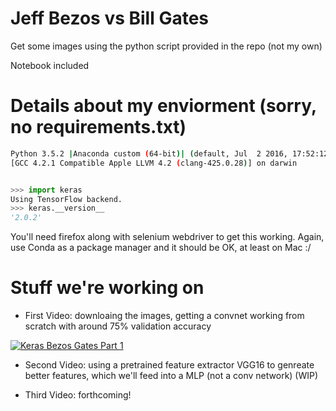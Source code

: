 # Jeff Bezos vs Bill Gates

Get some images using the python script provided in the repo (not my own)

Notebook included

# Details about my enviorment (sorry, no requirements.txt)


```bash
Python 3.5.2 |Anaconda custom (64-bit)| (default, Jul  2 2016, 17:52:12) 
[GCC 4.2.1 Compatible Apple LLVM 4.2 (clang-425.0.28)] on darwin
```

```python

>>> import keras
Using TensorFlow backend.
>>> keras.__version__
'2.0.2'

```

You'll need firefox along with selenium webdriver to get this working. Again, use Conda as a package manager and it should be OK, at least on Mac :/

# Stuff we're working on

- First Video: downloaing the images, getting a convnet working from scratch with around 75% validation accuracy

[![Keras Bezos Gates Part 1](https://img.youtube.com/vi/O3hffX-jC98/0.jpg)](https://www.youtube.com/watch?v=YOUTUBE_VIDEO_ID_HERE)

- Second Video: using a pretrained feature extractor VGG16 to genreate better features, which we'll feed into a MLP (not a conv network) (WIP)

- Third Video: forthcoming!




